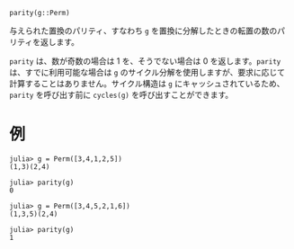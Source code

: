 ```
parity(g::Perm)
```

与えられた置換のパリティ、すなわち `g` を置換に分解したときの転置の数のパリティを返します。

`parity` は、数が奇数の場合は $1$ を、そうでない場合は $0$ を返します。`parity` は、すでに利用可能な場合は `g` のサイクル分解を使用しますが、要求に応じて計算することはありません。サイクル構造は `g` にキャッシュされているため、`parity` を呼び出す前に `cycles(g)` を呼び出すことができます。

# 例

```jldoctest
julia> g = Perm([3,4,1,2,5])
(1,3)(2,4)

julia> parity(g)
0

julia> g = Perm([3,4,5,2,1,6])
(1,3,5)(2,4)

julia> parity(g)
1
```
